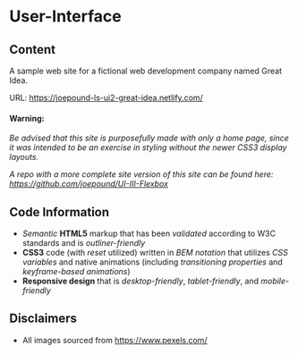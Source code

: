 # User-Interface

## Content
A sample web site for a fictional web development company named Great Idea.

URL: https://joepound-ls-ui2-great-idea.netlify.com/

#### Warning:
_Be advised that this site is purposefully made with only a home page, since it was intended to be an exercise in styling without the newer CSS3 display layouts._

_A repo with a more complete site version of this site can be found here: https://github.com/joepound/UI-III-Flexbox_

## Code Information
* _Semantic_ **HTML5** markup that has been _validated_ according to W3C standards and is _outliner-friendly_
* **CSS3** code (with _reset_ utilized) written in _BEM notation_  that utilizes _CSS variables_ and native animations (including _transitioning properties_ and  _keyframe-based animations_)
* **Responsive design** that is _desktop-friendly_, _tablet-friendly_, and _mobile-friendly_

## Disclaimers
* All images sourced from https://www.pexels.com/
